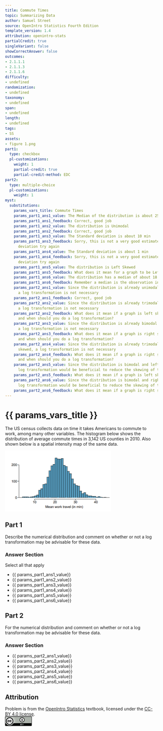 ```yaml
---
title: Commute Times
topic: Summarizing Data
author: Samuel Street
source: OpenIntro Statistics Fourth Edition
template_version: 1.4
attribution: openintro-stats
partialCredit: true
singleVariant: false
showCorrectAnswer: false
outcomes:
- 2.1.1.1
- 2.1.1.3
- 2.1.1.6
difficulty:
- undefined
randomization:
- undefined
taxonomy:
- undefined
span:
- undefined
length:
- undefined
tags:
- SS
assets:
- figure 1.png
part1:
  type: checkbox
  pl-customizations:
    weight: 1
    partial-credit: true
    partial-credit-method: EDC
part2:
  type: multiple-choice
  pl-customizations:
    weight: 1
myst:
  substitutions:
    params_vars_title: Commute Times
    params_part1_ans1_value: The Median of the distribution is about 25 min
    params_part1_ans1_feedback: Correct, good job
    params_part1_ans2_value: The distribution is Unimodal
    params_part1_ans2_feedback: Correct, good job
    params_part1_ans3_value: The Standard deviation is about 10 min
    params_part1_ans3_feedback: Sorry, this is not a very good estimate of the standard
      deviation try again
    params_part1_ans4_value: The Standard deviation is about 1 min
    params_part1_ans4_feedback: Sorry, this is not a very good estimate of the standard
      deviation try again
    params_part1_ans5_value: The distribution is Left Skewed
    params_part1_ans5_feedback: What does it mean for a graph to be Left Skewed?
    params_part1_ans6_value: The distribution has a median of about 18 min
    params_part1_ans6_feedback: Remember a median is the observation in the middle
    params_part2_ans1_value: Since the distribution is already unimodal and symmetric,
      a log transformation is not necessary
    params_part2_ans1_feedback: Correct, good job
    params_part2_ans2_value: Since the distribution is already trimodal and left skewed,
      a log transformation is not necessary
    params_part2_ans2_feedback: What does it mean if a graph is left skewed, trimodal,
      and when should you do a log transformation?
    params_part2_ans3_value: Since the distribution is already bimodal and right skewed,
      a log transformation is not necessary
    params_part2_ans3_feedback: What does it mean if a graph is right skewed, bimodal,
      and when should you do a log transformation?
    params_part2_ans4_value: Since the distribution is already trimodal and right
      skewed, a log transformation is not necessary
    params_part2_ans4_feedback: What does it mean if a graph is right skewed, trimodal,
      and when should you do a log transformation?
    params_part2_ans5_value: Since the distribution is bimodal and left skewed, a
      log transformation would be beneficial to reduce the skewing of the data
    params_part2_ans5_feedback: What does it mean if a graph is left skewed or bimodal?
    params_part2_ans6_value: Since the distribution is bimodal and right skewed, a
      log transformation would be beneficial to reduce the skewing of the data
    params_part2_ans6_feedback: What does it mean if a graph is right skewed or bimodal?
---
```

# {{ params_vars_title }}
The US census collects data on time it takes Americans to commute to work, among many other variables.
The histogram below shows the distribution of average commute times in 3,142 US counties in 2010.
Also shown below is a spatial intensity map of the same data.

<img src= "figure 1.png" width="350">

## Part 1

Describe the numerical distribution and comment on whether or not a log transformation may be advisable for these data.

### Answer Section

Select all that apply

- {{ params_part1_ans1_value}}
- {{ params_part1_ans2_value}}
- {{ params_part1_ans3_value}}
- {{ params_part1_ans4_value}}
- {{ params_part1_ans5_value}}
- {{ params_part1_ans6_value}}

## Part 2

For the numerical distribution and comment on whether or not a log transformation may be advisable for these data.

### Answer Section

- {{ params_part2_ans1_value}}
- {{ params_part2_ans2_value}}
- {{ params_part2_ans3_value}}
- {{ params_part2_ans4_value}}
- {{ params_part2_ans5_value}}
- {{ params_part2_ans6_value}}

## Attribution

Problem is from the [OpenIntro Statistics](https://openintro.org/book/os/) textbook, licensed under the [CC-BY 4.0 license](https://creativecommons.org/licenses/by/4.0/).<br>![Image representing the Creative Commons 4.0 BY license.](https://raw.githubusercontent.com/firasm/bits/master/by.png)